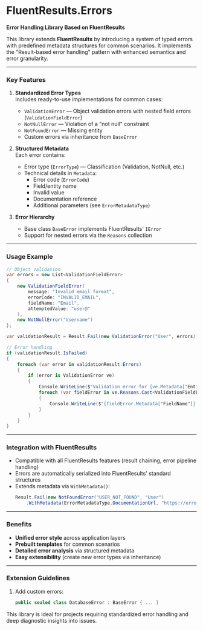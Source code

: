 # FluentResults.Errors

**Error Handling Library Based on FluentResults**  

This library extends **FluentResults** by introducing a system of typed errors with predefined metadata structures for common scenarios. It implements the "Result-based error handling" pattern with enhanced semantics and error granularity.  

---

### **Key Features**  
1. **Standardized Error Types**  
   Includes ready-to-use implementations for common cases:  
   - `ValidationError` — Object validation errors with nested field errors (`ValidationFieldError`)  
   - `NotNullError` — Violation of a "not null" constraint  
   - `NotFoundError` — Missing entity  
   - Custom errors via inheritance from `BaseError`  

2. **Structured Metadata**  
   Each error contains:  
   - Error type (`ErrorType`) — Classification (Validation, NotNull, etc.)  
   - Technical details in `Metadata`:  
     - Error code (`ErrorCode`)  
     - Field/entity name  
     - Invalid value  
     - Documentation reference  
     - Additional parameters (see `ErrorMetadataType`)  

3. **Error Hierarchy**  
   - Base class `BaseError` implements FluentResults' `IError`  
   - Support for nested errors via the `Reasons` collection  

---

### **Usage Example**  
```csharp  
// Object validation  
var errors = new List<ValidationFieldError>  
{  
    new ValidationFieldError(  
        message: "Invalid email format",  
        errorCode: "INVALID_EMAIL",  
        fieldName: "Email",  
        attemptedValue: "user@"  
    ),  
    new NotNullError("Username")  
};  

var validationResult = Result.Fail(new ValidationError("User", errors));  

// Error handling  
if (validationResult.IsFailed)  
{  
    foreach (var error in validationResult.Errors)  
    {  
        if (error is ValidationError ve)  
        {  
            Console.WriteLine($"Validation error for {ve.Metadata["EntityType"]}");  
            foreach (var fieldError in ve.Reasons.Cast<ValidationFieldError>())  
            {  
                Console.WriteLine($"{fieldError.Metadata["FieldName"]}: {fieldError.Message}");  
            }  
        }  
    }  
}  
```  

---

### **Integration with FluentResults**  
- Compatible with all FluentResults features (result chaining, error pipeline handling)  
- Errors are automatically serialized into FluentResults' standard structures  
- Extends metadata via `WithMetadata()`:  
  ```csharp  
  Result.Fail(new NotFoundError("USER_NOT_FOUND", "User")  
      .WithMetadata(ErrorMetadataType.DocumentationUrl, "https://errors.com/user-not-found"));  
  ```  

---

### **Benefits**  
- **Unified error style** across application layers  
- **Prebuilt templates** for common scenarios  
- **Detailed error analysis** via structured metadata  
- **Easy extensibility** (create new error types via inheritance)  

---

### **Extension Guidelines**  
1. Add custom errors:  
   ```csharp  
   public sealed class DatabaseError : BaseError { ... }  
   ```  

This library is ideal for projects requiring standardized error handling and deep diagnostic insights into issues.
